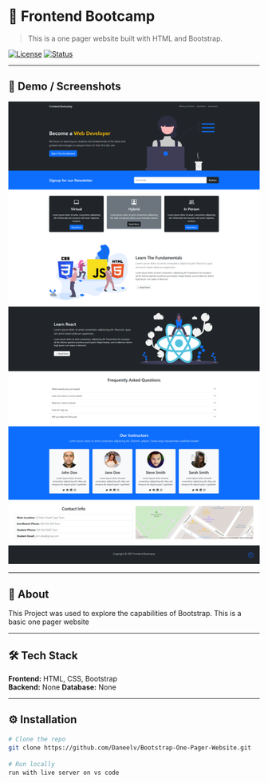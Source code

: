 # 🚀 Frontend Bootcamp

> This is a one pager website built with HTML and Bootstrap.

[![License](https://img.shields.io/badge/license-MIT-blue.svg)](LICENSE)
[![Status](https://img.shields.io/badge/status-repo%20only-active.svg)]()

---

## 📸 Demo / Screenshots

<p align="center">
  <img src="docs/frontend bootcamp.png" alt="frontend bootcamp png" width="700">
</p>

---

## 📜 About

This Project was used to explore the capabilities of Bootstrap. This is a basic one pager website

---

## 🛠 Tech Stack

**Frontend:** HTML, CSS, Bootstrap  
**Backend:** None
**Database:** None

---

## ⚙️ Installation

```bash
# Clone the repo
git clone https://github.com/Daneelv/Bootstrap-One-Pager-Website.git

# Run locally
run with live server on vs code
```
